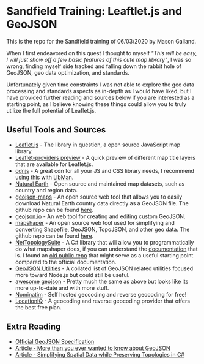 # Sandfield Training: Leaftlet.js and GeoJSON

This is the repo for the Sandfield training of 06/03/2020 by Mason Galland.

When I first endeavored on this quest I thought to myself _"This will be easy, I will just show off a few basic features of this cute map library"_, I was so wrong, finding myself side tracked and falling down the rabbit hole of GeoJSON, geo data optimization, and standards. 

Unfortunately given time constraints I was not able to explore the geo data processing and standards aspects as in-depth as I would have liked, but I have provided further reading and sources below if you are interested as a starting point, as I believe knowing these things could allow you to truly utilize the full potential of Leaflet.js. 

## Useful Tools and Sources
* [Leaflet.js](https://leafletjs.com/) - The library in question, a open source JavaScript map library.
* [Leaflet-providers preview](https://leaflet-extras.github.io/leaflet-providers/preview/) - A quick preview of different map title layers that are available for Leaflet.js. 
* [cdnjs](https://cdnjs.com/) - A great cdn for all your JS and CSS library needs, I recommend using this with [LibMan](https://docs.microsoft.com/en-us/aspnet/core/client-side/libman/libman-vs).
* [Natural Earth](https://www.naturalearthdata.com/downloads/) - Open source and maintained map datasets, such as country and region data.
* [geojson-maps](https://geojson-maps.ash.ms/) - An open source web tool that allows you to easily download Natural Earth country data directly as a GeoJSON file. The github repo can be found [here](https://github.com/AshKyd/geojson-regions).
* [geojson.io](http://geojson.io/) - An web tool for creating and editing custom GeoJSON.
* [mapshaper](https://mapshaper.org/) - An open source web tool used for simplifying and converting Shapefile, GeoJSON, TopoJSON, and other geo data. The github repo can be found [here](https://github.com/mbloch/mapshaper).
* [NetTopologySuite](https://github.com/NetTopologySuite/NetTopologySuite) - A C# library that will allow you to programmatically do what mapshaper does, if you can understand the [documentation](http://nettopologysuite.github.io/NetTopologySuite/api/NetTopologySuite.html) that is. I found an [old public repo](https://github.com/capesean/TopologyPreservingSimplifier) that might serve as a useful starting point compared to the official documentation. 
* [GeoJSON Utilities](https://jasonheppler.org/courses/csu-workshop/geojson-utilities.html) - A collated list of GeoJSON related utilities focused more toward Node.js but could still be useful. 
* [awesome geojson](https://project-awesome.org/tmcw/awesome-geojson) - Pretty much the same as above but looks like its more up-to-date and with more stuff.
* [Nominatim](https://wiki.openstreetmap.org/wiki/Nominatim) - Self hosted geocoding and reverse geocoding for free!
* [LocationIQ](https://locationiq.com/) - A geocoding and reverse geocoding provider that offers the best free plan. 

## Extra Reading
* [Official GeoJSON Specification](https://tools.ietf.org/html/rfc7946)
* [Article - More than you ever wanted to know about GeoJSON](https://macwright.org/2015/03/23/geojson-second-bite.html)
* [Article - Simplifying Spatial Data while Preserving Topologies in C#](https://www.webfresh.co.za/2018/08/10/simplifying-spatial-data-while-preserving-topologies-in-c/)